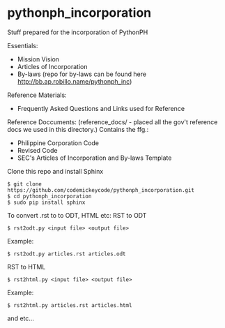 pythonph_incorporation
======================

Stuff prepared for the incorporation of PythonPH

Essentials:
- Mission Vision
- Articles of Incorporation
- By-laws (repo for by-laws can be found here http://bb.ap.robillo.name/pythonph_inc)

Reference Materials:
- Frequently Asked Questions and Links used for Reference

Reference Doccuments:
(reference_docs/ - placed all the gov't reference docs we used in this directory.) Contains the ffg.:
- Philippine Corporation Code
- Revised Code
- SEC's Articles of Incorporation and By-laws Template


Clone this repo and install Sphinx
```
$ git clone https://github.com/codemickeycode/pythonph_incorporation.git
$ cd pythonph_incorporation
$ sudo pip install sphinx
```


To convert .rst to to ODT, HTML etc:
RST to ODT
```
$ rst2odt.py <input file> <output file>
```
Example:
```
$ rst2odt.py articles.rst articles.odt
```

RST to HTML
```
$ rst2html.py <input file> <output file>
```
Example:
```
$ rst2html.py articles.rst articles.html
```
and etc...


